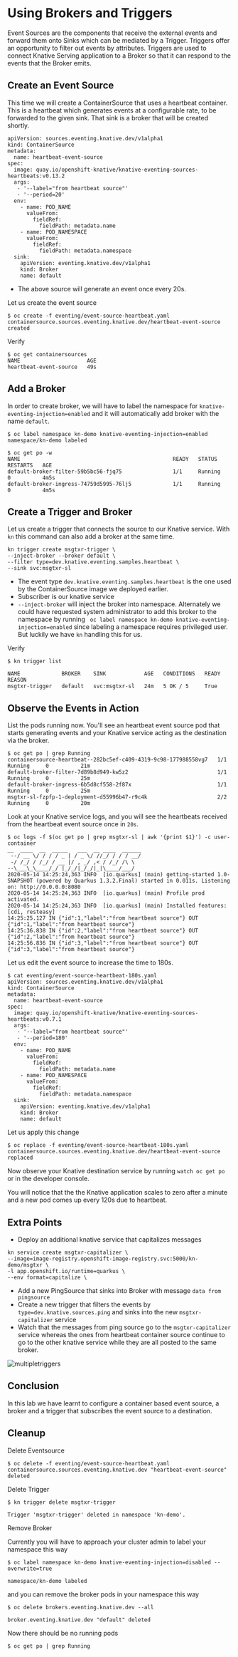 # Using Brokers and Triggers

Event Sources are the components that receive the external events and forward them onto Sinks which can be mediated by a Trigger. Triggers offer an opportunity to filter out events by attributes. Triggers are used to connect Knative Serving application to a Broker so that it can respond to the events that the Broker emits.


## Create an Event Source

This time we will create a ContainerSource that uses a heartbeat container. This is a heartbeat which generates events at a configurable rate, to be forwarded to the given sink. That sink is a broker that will be created shortly. 

```
apiVersion: sources.eventing.knative.dev/v1alpha1
kind: ContainerSource
metadata:
  name: heartbeat-event-source
spec:
  image: quay.io/openshift-knative/knative-eventing-sources-heartbeats:v0.13.2
  args:
   - '--label="from heartbeat source"'
   - '--period=20'
  env:
    - name: POD_NAME
      valueFrom:
        fieldRef:
          fieldPath: metadata.name
    - name: POD_NAMESPACE
      valueFrom:
        fieldRef:
          fieldPath: metadata.namespace
  sink:
    apiVersion: eventing.knative.dev/v1alpha1
    kind: Broker
    name: default
```

* The above source will generate an event once every 20s.

Let us create the event source

```
$ oc create -f eventing/event-source-heartbeat.yaml
containersource.sources.eventing.knative.dev/heartbeat-event-source created
```

Verify

```
$ oc get containersources
NAME                     AGE
heartbeat-event-source   49s
```

## Add a Broker 

In order to create broker, we will have to label the namespace for `knative-eventing-injection=enabled` and it will automatically add broker with the name `default`.

```
$ oc label namespace kn-demo knative-eventing-injection=enabled
namespace/kn-demo labeled
```

```
$ oc get po -w
NAME                                                READY   STATUS              RESTARTS   AGE
default-broker-filter-59b5bc56-fjq75                1/1     Running             0          4m5s
default-broker-ingress-74759d5995-76lj5             1/1     Running             0          4m5s
```


## Create a Trigger and Broker

Let us create a trigger that connects the source to our Knative service. With `kn` this command can also add a broker at the same time.

```
kn trigger create msgtxr-trigger \
--inject-broker --broker default \
--filter type=dev.knative.eventing.samples.heartbeat \
--sink svc:msgtxr-sl
```


* The event type `dev.knative.eventing.samples.heartbeat` is the one used by the ContainerSource image we deployed earlier.
* Subscriber is our knative service
* `--inject-broker` will inject the broker into namespace. Alternately we could have requested system administrator to add this broker to the namespace by running `
oc label namespace kn-demo knative-eventing-injection=enabled`
since labeling a namespace requires privileged user. But luckily we have `kn` handling this for us.

Verify

```
$ kn trigger list

NAME             BROKER    SINK            AGE   CONDITIONS   READY   REASON
msgtxr-trigger   default   svc:msgtxr-sl   24m   5 OK / 5     True  
```

## Observe the Events in Action

List the pods running now. You'll see an heartbeat event source pod that starts generating events and your Knative service acting as the destination via the broker.

```
$ oc get po | grep Running
containersource-heartbeat--282bc5ef-c409-4319-9c98-177988558vg7   1/1     Running     0          21m
default-broker-filter-7d89b8d949-kw5z2                            1/1     Running     0          25m
default-broker-ingress-6b5d8cf558-2f87x                           1/1     Running     0          25m
msgtxr-sl-fzpfp-1-deployment-d55996b47-r9c4k                      2/2     Running     0          20m
```


Look at your Knative service logs, and you will see the heartbeats received from the heartbeat event source once in `20s`.

```
$ oc logs -f $(oc get po | grep msgtxr-sl | awk '{print $1}') -c user-container
__  ____  __  _____   ___  __ ____  ______ 
 --/ __ \/ / / / _ | / _ \/ //_/ / / / __/ 
 -/ /_/ / /_/ / __ |/ , _/ ,< / /_/ /\ \   
--\___\_\____/_/ |_/_/|_/_/|_|\____/___/   
2020-05-14 14:25:24,363 INFO  [io.quarkus] (main) getting-started 1.0-SNAPSHOT (powered by Quarkus 1.3.2.Final) started in 0.011s. Listening on: http://0.0.0.0:8080
2020-05-14 14:25:24,363 INFO  [io.quarkus] (main) Profile prod activated. 
2020-05-14 14:25:24,363 INFO  [io.quarkus] (main) Installed features: [cdi, resteasy]
14:25:25.127 IN {"id":1,"label":"from heartbeat source"} OUT {"id":1,"label":"from heartbeat source"}
14:25:36.838 IN {"id":2,"label":"from heartbeat source"} OUT {"id":2,"label":"from heartbeat source"}
14:25:56.836 IN {"id":3,"label":"from heartbeat source"} OUT {"id":3,"label":"from heartbeat source"}
```

Let us edit the event source to increase the time to 180s.

```
$ cat eventing/event-source-heartbeat-180s.yaml 
apiVersion: sources.eventing.knative.dev/v1alpha1
kind: ContainerSource
metadata:
  name: heartbeat-event-source
spec:
  image: quay.io/openshift-knative/knative-eventing-sources-heartbeats:v0.7.1 
  args:
   - '--label="from heartbeat source"'
   - '--period=180'
  env:
    - name: POD_NAME
      valueFrom:
        fieldRef:
          fieldPath: metadata.name
    - name: POD_NAMESPACE
      valueFrom:
        fieldRef:
          fieldPath: metadata.namespace
  sink:
    apiVersion: eventing.knative.dev/v1alpha1
    kind: Broker
    name: default
```

Let us apply this change

```
$ oc replace -f eventing/event-source-heartbeat-180s.yaml 
containersource.sources.eventing.knative.dev/heartbeat-event-source replaced
```

Now observe your Knative destination service by running `watch oc get po ` or in the developer console.

You will notice that the the Knative application scales to zero after a minute and a new pod comes up every 120s due to heartbeat.

## Extra Points

* Deploy an additional knative service that capitalizes messages 

```
kn service create msgtxr-capitalizer \
--image=image-registry.openshift-image-registry.svc:5000/kn-demo/msgtxr \
-l app.openshift.io/runtime=quarkus \
--env format=capitalize \
```

* Add a new PingSource that sinks into Broker with message `data from pingsource`
* Create a new trigger that filters the events by `type=dev.knative.sources.ping` and sinks into the new `msgtxr-capitalizer` service
* Watch that the messages from ping source go to the `msgtxr-capitalizer` service whereas the ones from heartbeat container source continue to go to the other knative service while they are all posted to the same broker.

![multipletriggers](./images/brokertrigger1.png)

## Conclusion

In this lab we have learnt to configure a container based event source, a broker and a trigger that subscribes the event source to a destination.

## Cleanup

Delete Eventsource

```
$ oc delete -f eventing/event-source-heartbeat.yaml
containersource.sources.eventing.knative.dev "heartbeat-event-source" deleted
```

Delete  Trigger

```
$ kn trigger delete msgtxr-trigger 

Trigger 'msgtxr-trigger' deleted in namespace 'kn-demo'.
```

Remove Broker

Currently you will have to approach your cluster admin to label your namespace this way
```
$ oc label namespace kn-demo knative-eventing-injection=disabled --overwrite=true

namespace/kn-demo labeled
```

and you can remove the broker pods in your namespace this way
```
$ oc delete brokers.eventing.knative.dev --all

broker.eventing.knative.dev "default" deleted

```

Now there should be no running pods

```
$ oc get po | grep Running
```













